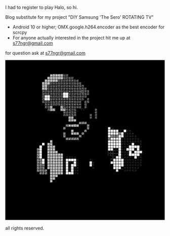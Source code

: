 I had to register to play Halo, so hi. 

Blog substitute for my project "DIY Samsung 'The Sero' ROTATING TV" 


- Android 10 or higher; OMX.google.h264.encoder as the best encoder for scrcpy
- For anyone actually interested in the project hit me up at s77ngr@gmail.com


for question ask at s77ngr@gmail.com


![alt text](https://github.com/su77ungr/sero/blob/main/k-2so%20before%20destruction.gif)

all rights reserved.

<!---
su77ungr/su77ungr is a special repository because its `README.md` (this file) appears on your GitHub profile.
You can click the Preview link to take a look at your changes.
--->
